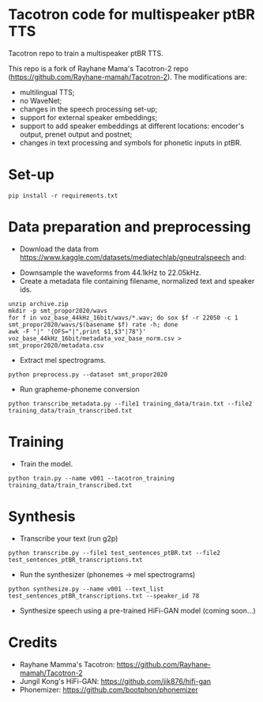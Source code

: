 # Tacotron code for multispeaker ptBR TTS

Tacotron repo to train a multispeaker ptBR TTS.

This repo is a fork of Rayhane Mama's Tacotron-2 repo (https://github.com/Rayhane-mamah/Tacotron-2). The modifications are:
* multilingual TTS;
* no WaveNet;
* changes in the speech processing set-up;
* support for external speaker embeddings;
* support to add speaker embeddings at different locations: encoder's output, prenet output and postnet;
* changes in text processing and symbols for phonetic inputs in ptBR.

# Set-up

```shell
pip install -r requirements.txt
```

# Data preparation and preprocessing

* Download the data from https://www.kaggle.com/datasets/mediatechlab/gneutralspeech and:

- Downsample the waveforms from 44.1kHz to 22.05kHz.
- Create a metadata file containing filename, normalized text and speaker ids.

```shell
unzip archive.zip
mkdir -p smt_propor2020/wavs
for f in voz_base_44kHz_16bit/wavs/*.wav; do sox $f -r 22050 -c 1 smt_propor2020/wavs/$(basename $f) rate -h; done
awk -F "|" '{OFS="|",print $1,$3"|78"}' voz_base_44kHz_16bit/metadata_voz_base_norm.csv > smt_propor2020/metadata.csv
```

* Extract mel spectrograms.
```shell
python preprocess.py --dataset smt_propor2020
```

* Run grapheme-phoneme conversion
```shell
python transcribe_metadata.py --file1 training_data/train.txt --file2 training_data/train_transcribed.txt
```

# Training

* Train the model.
```shell
python train.py --name v001 --tacotron_training training_data/train_transcribed.txt
```

# Synthesis

* Transcribe your text (run g2p)
```shell
python transcribe.py --file1 test_sentences_ptBR.txt --file2 test_sentences_ptBR_transcriptions.txt
```

* Run the synthesizer (phonemes -> mel spectrograms)
```shell
python synthesize.py --name v001 --text_list test_sentences_ptBR_transcriptions.txt --speaker_id 78
```

* Synthesize speech using a pre-trained HiFi-GAN model (coming soon...)

# Credits

* Rayhane Mamma's Tacotron: https://github.com/Rayhane-mamah/Tacotron-2
* Jungil Kong's HiFi-GAN: https://github.com/jik876/hifi-gan
* Phonemizer: https://github.com/bootphon/phonemizer
